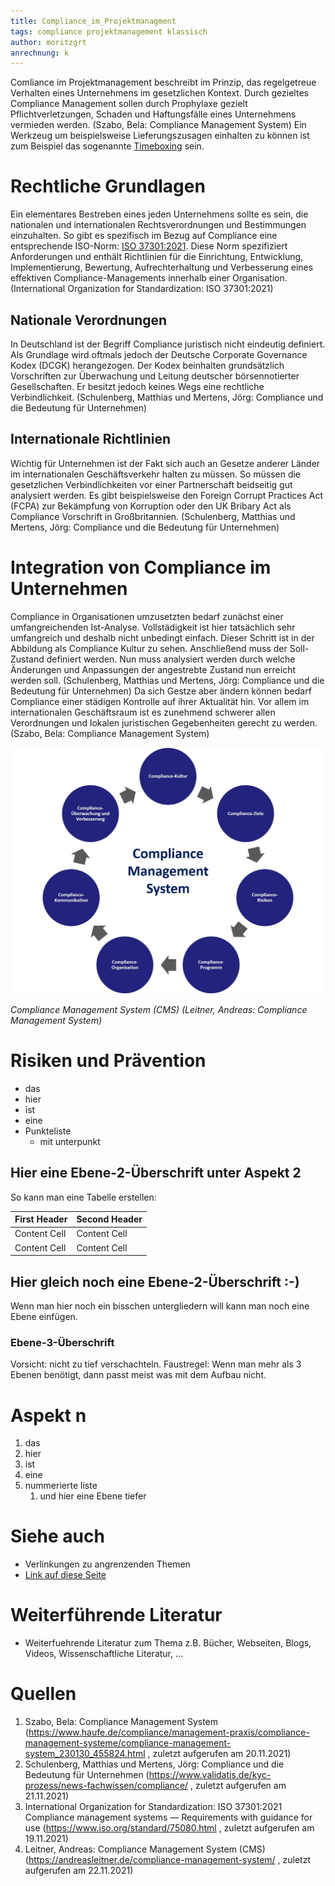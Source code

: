 ```yaml
---
title: Compliance_im_Projektmanagment
tags: compliance projektmanagement klassisch
author: moritzgrt
anrechnung: k
---
```


Comliance im Projektmanagement beschreibt im Prinzip, das regelgetreue Verhalten eines Unternehmens im gesetzlichen Kontext. Durch gezieltes Compliance Management sollen durch Prophylaxe gezielt Pflichtverletzungen, Schaden und Haftungsfälle eines Unternehmens vermieden werden. (Szabo, Bela: Compliance Management System) Ein Werkzeug um beispielsweise Lieferungszusagen einhalten zu können ist zum Beispiel das sogenannte [Timeboxing](https://github.com/MartinEnders/ManagingProjectsSuccessfully.github.io/blob/main/kb/Timeboxing.md) sein.


# Rechtliche Grundlagen

Ein elementares Bestreben eines jeden Unternehmens sollte es sein, die nationalen und internationalen Rechtsverordnungen und Bestimmungen einzuhalten. So gibt es spezifisch im Bezug auf Compliance eine entsprechende ISO-Norm: [ISO 37301:2021](https://www.iso.org/standard/75080.html). Diese Norm spezifiziert Anforderungen und enthält Richtlinien für die Einrichtung, Entwicklung, Implementierung, Bewertung, Aufrechterhaltung und Verbesserung eines effektiven Compliance-Managements innerhalb einer Organisation. (International Organization for Standardization: ISO 37301:2021)
## Nationale Verordnungen
In Deutschland ist der Begriff Compliance juristisch nicht eindeutig definiert. Als Grundlage wird oftmals jedoch der Deutsche Corporate Governance Kodex (DCGK) herangezogen. Der Kodex beinhalten grundsätzlich Vorschriften zur Überwachung und Leitung deutscher börsennotierter Gesellschaften. Er besitzt jedoch keines Wegs eine rechtliche Verbindlichkeit. (Schulenberg, Matthias und Mertens, Jörg: Compliance und die Bedeutung für Unternehmen)
## Internationale Richtlinien
Wichtig für Unternehmen ist der Fakt sich auch an Gesetze anderer Länder im internationalen Geschäftsverkehr halten zu müssen. So müssen die gesetzlichen Verbindlichkeiten vor einer Partnerschaft beidseitig gut analysiert werden. Es gibt beispielsweise den Foreign Corrupt Practices Act (FCPA) zur Bekämpfung von Korruption oder den UK Bribary Act als Compliance Vorschrift in Großbritannien. (Schulenberg, Matthias und Mertens, Jörg: Compliance und die Bedeutung für Unternehmen)
 
# Integration von Compliance im Unternehmen

Compliance in Organisationen umzusetzten bedarf zunächst einer umfangreichenden Ist-Analyse. Vollstädigkeit ist hier tatsächlich sehr umfangreich und deshalb nicht unbedingt einfach. Dieser Schritt ist in der Abbildung als Compliance Kultur zu sehen. Anschließend muss der Soll-Zustand definiert werden. Nun muss analysiert werden durch welche Änderungen und Anpassungen der angestrebte Zustand nun erreicht werden soll. (Schulenberg, Matthias und Mertens, Jörg: Compliance und die Bedeutung für Unternehmen) Da sich Gestze aber ändern können bedarf Compliance einer städigen Kontrolle auf ihrer Aktualität hin. Vor allem im internationalen Geschäftsraum ist es zunehmend schwerer allen Verordnungen und lokalen juristischen Gegebenheiten gerecht zu werden. (Szabo, Bela: Compliance Management System)

![CMS](Compliance_im_Projektmanagment/Compliance-Management-System-CMS.jpg)

*Compliance Management System (CMS) (Leitner, Andreas: Compliance Management System)*

# Risiken und Prävention

* das
* hier 
* ist
* eine 
* Punkteliste
  - mit unterpunkt

## Hier eine Ebene-2-Überschrift unter Aspekt 2

So kann man eine Tabelle erstellen:

| First Header  | Second Header |
| ------------- | ------------- |
| Content Cell  | Content Cell  |
| Content Cell  | Content Cell  |

## Hier gleich noch eine Ebene-2-Überschrift :-)

Wenn man hier noch ein bisschen untergliedern will kann man noch eine Ebene einfügen.

### Ebene-3-Überschrift

Vorsicht: nicht zu tief verschachteln. Faustregel: Wenn man mehr als 3 
Ebenen benötigt, dann passt meist was mit dem Aufbau nicht.

# Aspekt n

1. das
2. hier 
4. ist 
4. eine
7. nummerierte liste
   1. und hier eine Ebene tiefer


# Siehe auch

* Verlinkungen zu angrenzenden Themen
* [Link auf diese Seite](Compliance_im_Projektmanagment.md)

# Weiterführende Literatur

* Weiterfuehrende Literatur zum Thema z.B. Bücher, Webseiten, Blogs, Videos, Wissenschaftliche Literatur, ...

# Quellen

1. Szabo, Bela: Compliance Management System (https://www.haufe.de/compliance/management-praxis/compliance-management-systeme/compliance-management-system_230130_455824.html , zuletzt aufgerufen am 20.11.2021)
2. Schulenberg, Matthias und Mertens, Jörg: Compliance und die Bedeutung für Unternehmen (https://www.validatis.de/kyc-prozess/news-fachwissen/compliance/ , zuletzt aufgerufen am 21.11.2021)
3. International Organization for Standardization: ISO 37301:2021
Compliance management systems — Requirements with guidance for use (https://www.iso.org/standard/75080.html , zuletzt aufgerufen am 19.11.2021)
4. Leitner, Andreas: Compliance Management System (CMS) (https://andreasleitner.de/compliance-management-system/ , zuletzt aufgerufen am 22.11.2021)


